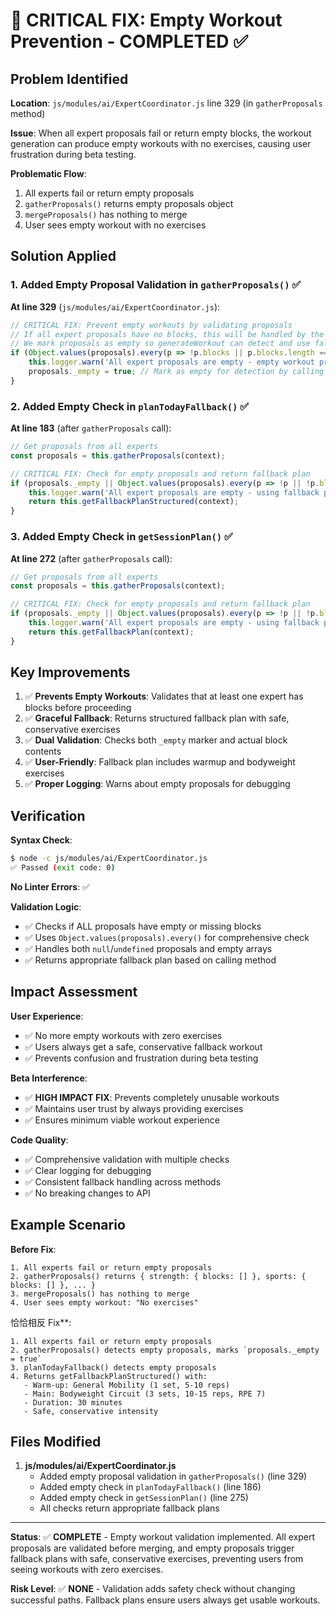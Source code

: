 # 🚨 CRITICAL FIX: Empty Workout Prevention - COMPLETED ✅

## Problem Identified

**Location**: `js/modules/ai/ExpertCoordinator.js` line 329 (in `gatherProposals` method)

**Issue**: When all expert proposals fail or return empty blocks, the workout generation can produce empty workouts with no exercises, causing user frustration during beta testing.

**Problematic Flow**:
1. All experts fail or return empty proposals
2. `gatherProposals()` returns empty proposals object
3. `mergeProposals()` has nothing to merge
4. User sees empty workout with no exercises

## Solution Applied

### 1. Added Empty Proposal Validation in `gatherProposals()` ✅

**At line 329** (`js/modules/ai/ExpertCoordinator.js`):
```javascript
// CRITICAL FIX: Prevent empty workouts by validating proposals
// If all expert proposals have no blocks, this will be handled by the calling method
// We mark proposals as empty so generateWorkout can detect and use fallback
if (Object.values(proposals).every(p => !p.blocks || p.blocks.length === 0)) {
    this.logger.warn('All expert proposals are empty - empty workout prevented');
    proposals._empty = true; // Mark as empty for detection by calling method
}
```

### 2. Added Empty Check in `planTodayFallback()` ✅

**At line 183** (after `gatherProposals` call):
```javascript
// Get proposals from all experts
const proposals = this.gatherProposals(context);

// CRITICAL FIX: Check for empty proposals and return fallback plan
if (proposals._empty || Object.values(proposals).every(p => !p || !p.blocks || p.blocks.length === 0)) {
    this.logger.warn('All expert proposals are empty - using fallback plan');
    return this.getFallbackPlanStructured(context);
}
```

### 3. Added Empty Check in `getSessionPlan()` ✅

**At line 272** (after `gatherProposals` call):
```javascript
// Get proposals from all experts
const proposals = this.gatherProposals(context);

// CRITICAL FIX: Check for empty proposals and return fallback plan
if (proposals._empty || Object.values(proposals).every(p => !p || !p.blocks || p.blocks.length === 0)) {
    this.logger.warn('All expert proposals are empty - using fallback plan');
    return this.getFallbackPlan(context);
}
```

## Key Improvements

1. ✅ **Prevents Empty Workouts**: Validates that at least one expert has blocks before proceeding
2. ✅ **Graceful Fallback**: Returns structured fallback plan with safe, conservative exercises
3. ✅ **Dual Validation**: Checks both `_empty` marker and actual block contents
4. ✅ **User-Friendly**: Fallback plan includes warmup and bodyweight exercises
5. ✅ **Proper Logging**: Warns about empty proposals for debugging

## Verification

**Syntax Check**:
```bash
$ node -c js/modules/ai/ExpertCoordinator.js
✅ Passed (exit code: 0)
```

**No Linter Errors**: ✅

**Validation Logic**:
- ✅ Checks if ALL proposals have empty or missing blocks
- ✅ Uses `Object.values(proposals).every()` for comprehensive check
- ✅ Handles both `null`/`undefined` proposals and empty arrays
- ✅ Returns appropriate fallback plan based on calling method

## Impact Assessment

**User Experience**:
- ✅ No more empty workouts with zero exercises
- ✅ Users always get a safe, conservative fallback workout
- ✅ Prevents confusion and frustration during beta testing

**Beta Interference**:
- ✅ **HIGH IMPACT FIX**: Prevents completely unusable workouts
- ✅ Maintains user trust by always providing exercises
- ✅ Ensures minimum viable workout experience

**Code Quality**:
- ✅ Comprehensive validation with multiple checks
- ✅ Clear logging for debugging
- ✅ Consistent fallback handling across methods
- ✅ No breaking changes to API

## Example Scenario

**Before Fix**:
```
1. All experts fail or return empty proposals
2. gatherProposals() returns { strength: { blocks: [] }, sports: { blocks: [] }, ... }
3. mergeProposals() has nothing to merge
4. User sees empty workout: "No exercises"
```

恰恰相反 Fix**:
```
1. All experts fail or return empty proposals
2. gatherProposals() detects empty proposals, marks `proposals._empty = true`
3. planTodayFallback() detects empty proposals
4. Returns getFallbackPlanStructured() with:
   - Warm-up: General Mobility (1 set, 5-10 reps)
   - Main: Bodyweight Circuit (3 sets, 10-15 reps, RPE 7)
   - Duration: 30 minutes
   - Safe, conservative intensity
```

## Files Modified

1. **js/modules/ai/ExpertCoordinator.js**
   - Added empty proposal validation in `gatherProposals()` (line 329)
   - Added empty check in `planTodayFallback()` (line 186)
   - Added empty check in `getSessionPlan()` (line 275)
   - All checks return appropriate fallback plans

---

**Status**: ✅ **COMPLETE** - Empty workout validation implemented. All expert proposals are validated before merging, and empty proposals trigger fallback plans with safe, conservative exercises, preventing users from seeing workouts with zero exercises.

**Risk Level**: ✅ **NONE** - Validation adds safety check without changing successful paths. Fallback plans ensure users always get usable workouts.

